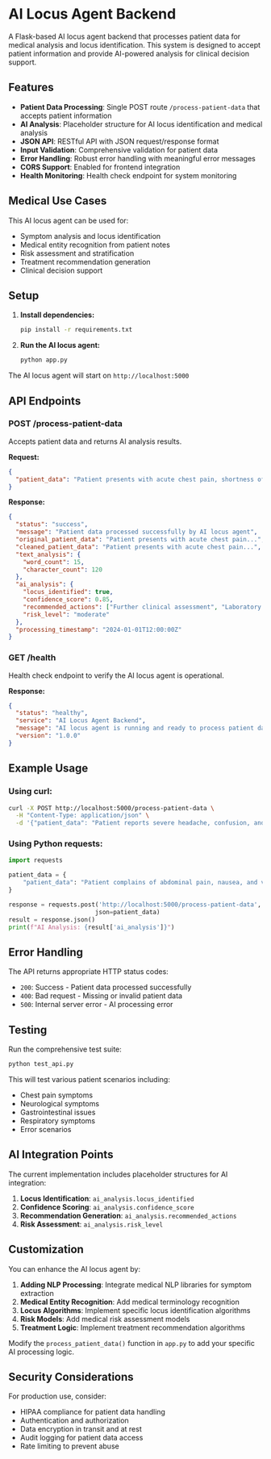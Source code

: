 # AI Locus Agent Backend

A Flask-based AI locus agent backend that processes patient data for medical analysis and locus identification. This system is designed to accept patient information and provide AI-powered analysis for clinical decision support.

## Features

- **Patient Data Processing**: Single POST route `/process-patient-data` that accepts patient information
- **AI Analysis**: Placeholder structure for AI locus identification and medical analysis
- **JSON API**: RESTful API with JSON request/response format
- **Input Validation**: Comprehensive validation for patient data
- **Error Handling**: Robust error handling with meaningful error messages
- **CORS Support**: Enabled for frontend integration
- **Health Monitoring**: Health check endpoint for system monitoring

## Medical Use Cases

This AI locus agent can be used for:
- Symptom analysis and locus identification
- Medical entity recognition from patient notes
- Risk assessment and stratification
- Treatment recommendation generation
- Clinical decision support

## Setup

1. **Install dependencies:**
   ```bash
   pip install -r requirements.txt
   ```

2. **Run the AI locus agent:**
   ```bash
   python app.py
   ```

The AI locus agent will start on `http://localhost:5000`

## API Endpoints

### POST /process-patient-data
Accepts patient data and returns AI analysis results.

**Request:**
```json
{
  "patient_data": "Patient presents with acute chest pain, shortness of breath, and sweating. History of hypertension and diabetes."
}
```

**Response:**
```json
{
  "status": "success",
  "message": "Patient data processed successfully by AI locus agent",
  "original_patient_data": "Patient presents with acute chest pain...",
  "cleaned_patient_data": "Patient presents with acute chest pain...",
  "text_analysis": {
    "word_count": 15,
    "character_count": 120
  },
  "ai_analysis": {
    "locus_identified": true,
    "confidence_score": 0.85,
    "recommended_actions": ["Further clinical assessment", "Laboratory tests"],
    "risk_level": "moderate"
  },
  "processing_timestamp": "2024-01-01T12:00:00Z"
}
```

### GET /health
Health check endpoint to verify the AI locus agent is operational.

**Response:**
```json
{
  "status": "healthy",
  "service": "AI Locus Agent Backend",
  "message": "AI locus agent is running and ready to process patient data",
  "version": "1.0.0"
}
```

## Example Usage

### Using curl:
```bash
curl -X POST http://localhost:5000/process-patient-data \
  -H "Content-Type: application/json" \
  -d '{"patient_data": "Patient reports severe headache, confusion, and difficulty speaking. No history of migraines."}'
```

### Using Python requests:
```python
import requests

patient_data = {
    "patient_data": "Patient complains of abdominal pain, nausea, and vomiting for the past 24 hours."
}

response = requests.post('http://localhost:5000/process-patient-data', 
                        json=patient_data)
result = response.json()
print(f"AI Analysis: {result['ai_analysis']}")
```

## Error Handling

The API returns appropriate HTTP status codes:
- `200`: Success - Patient data processed successfully
- `400`: Bad request - Missing or invalid patient data
- `500`: Internal server error - AI processing error

## Testing

Run the comprehensive test suite:
```bash
python test_api.py
```

This will test various patient scenarios including:
- Chest pain symptoms
- Neurological symptoms
- Gastrointestinal issues
- Respiratory symptoms
- Error scenarios

## AI Integration Points

The current implementation includes placeholder structures for AI integration:

1. **Locus Identification**: `ai_analysis.locus_identified`
2. **Confidence Scoring**: `ai_analysis.confidence_score`
3. **Recommendation Generation**: `ai_analysis.recommended_actions`
4. **Risk Assessment**: `ai_analysis.risk_level`

## Customization

You can enhance the AI locus agent by:

1. **Adding NLP Processing**: Integrate medical NLP libraries for symptom extraction
2. **Medical Entity Recognition**: Add medical terminology recognition
3. **Locus Algorithms**: Implement specific locus identification algorithms
4. **Risk Models**: Add medical risk assessment models
5. **Treatment Logic**: Implement treatment recommendation algorithms

Modify the `process_patient_data()` function in `app.py` to add your specific AI processing logic.

## Security Considerations

For production use, consider:
- HIPAA compliance for patient data handling
- Authentication and authorization
- Data encryption in transit and at rest
- Audit logging for patient data access
- Rate limiting to prevent abuse

